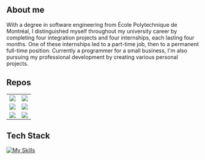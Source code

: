 ## About me

With a degree in software engineering from École Polytechnique de Montréal, I distinguished myself throughout my university career by completing four integration projects and four internships, each lasting four months. One of these internships led to a part-time job, then to a permanent full-time position. Currently a programmer for a small business, I'm also pursuing my professional development by creating various personal projects.

## Repos

<table>
  <tr>
    <td>
      <a href="https://github.com/Sophaos/web-app-recipe-scraper">
        <img src="https://github-readme-stats.vercel.app/api/pin/?username=Sophaos&repo=web-app-recipe-scraper" />
      </a>
    </td>
    <td>
      <a href="https://github.com/Sophaos/MyDiagramEditor">
        <img src="https://github-readme-stats.vercel.app/api/pin/?username=Sophaos&repo=MyDiagramEditor" />
      </a>
    </td>
  </tr>
  <tr>
    <td>
      <a href="https://github.com/Sophaos/appointment-scheduler-dexiejs">
        <img src="https://github-readme-stats.vercel.app/api/pin/?username=Sophaos&repo=appointment-scheduler-dexiejs" />
      </a>
    </td>
    <td>
      <a href="https://github.com/Sophaos/appointment-scheduler">
        <img src="https://github-readme-stats.vercel.app/api/pin/?username=Sophaos&repo=appointment-scheduler" />
      </a>
    </td>
  </tr>
  <tr>
    <td>
      <a href="https://github.com/Sophaos/mini-mal-vue">
        <img src="https://github-readme-stats.vercel.app/api/pin/?username=Sophaos&repo=mini-mal-vue" />
      </a>
    </td>
    <td>
      <a href="https://github.com/Sophaos/mini-mal-ng">
        <img src="https://github-readme-stats.vercel.app/api/pin/?username=Sophaos&repo=mini-mal-ng" />
      </a>
    </td>
  </tr>
  <tr>
    <!-- <td>
      <a href="https://github.com/Sophaos/mini-trello-with-auth">
        <img src="https://github-readme-stats.vercel.app/api/pin/?username=Sophaos&repo=mini-trello-with-auth" />
      </a>
    </td> -->
  </tr>
</table>

## Tech Stack

[![My Skills](https://skillicons.dev/icons?i=angular,react,vue,dotnet,nestjs,ts,js,cs,html,css,graphql,cypress,redux,reactivex,firebase,bootstrap,materialui,mongodb,postgres,docker,figma,azure,git,jest,postgres,redux,sentry,tailwind,prisma,visualstudio,vite,vscode)](https://skillicons.dev)
